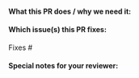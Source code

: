 #### What this PR does / why we need it:

#### Which issue(s) this PR fixes:
Fixes #

#### Special notes for your reviewer:

